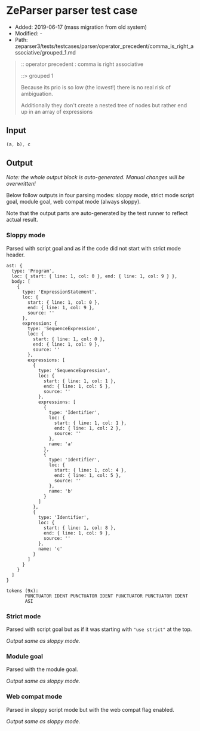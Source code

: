 # ZeParser parser test case

- Added: 2019-06-17 (mass migration from old system)
- Modified: -
- Path: zeparser3/tests/testcases/parser/operator_precedent/comma_is_right_associative/grouped_1.md

> :: operator precedent : comma is right associative
>
> ::> grouped 1
>
> Because its prio is so low (the lowest!) there is no real risk of ambiguation.
>
> Additionally they don't create a nested tree of nodes but rather end up in an array of expressions

## Input

`````js
(a, b), c
`````

## Output

_Note: the whole output block is auto-generated. Manual changes will be overwritten!_

Below follow outputs in four parsing modes: sloppy mode, strict mode script goal, module goal, web compat mode (always sloppy).

Note that the output parts are auto-generated by the test runner to reflect actual result.

### Sloppy mode

Parsed with script goal and as if the code did not start with strict mode header.

`````
ast: {
  type: 'Program',
  loc: { start: { line: 1, col: 0 }, end: { line: 1, col: 9 } },
  body: [
    {
      type: 'ExpressionStatement',
      loc: {
        start: { line: 1, col: 0 },
        end: { line: 1, col: 9 },
        source: ''
      },
      expression: {
        type: 'SequenceExpression',
        loc: {
          start: { line: 1, col: 0 },
          end: { line: 1, col: 9 },
          source: ''
        },
        expressions: [
          {
            type: 'SequenceExpression',
            loc: {
              start: { line: 1, col: 1 },
              end: { line: 1, col: 5 },
              source: ''
            },
            expressions: [
              {
                type: 'Identifier',
                loc: {
                  start: { line: 1, col: 1 },
                  end: { line: 1, col: 2 },
                  source: ''
                },
                name: 'a'
              },
              {
                type: 'Identifier',
                loc: {
                  start: { line: 1, col: 4 },
                  end: { line: 1, col: 5 },
                  source: ''
                },
                name: 'b'
              }
            ]
          },
          {
            type: 'Identifier',
            loc: {
              start: { line: 1, col: 8 },
              end: { line: 1, col: 9 },
              source: ''
            },
            name: 'c'
          }
        ]
      }
    }
  ]
}

tokens (9x):
       PUNCTUATOR IDENT PUNCTUATOR IDENT PUNCTUATOR PUNCTUATOR IDENT
       ASI
`````

### Strict mode

Parsed with script goal but as if it was starting with `"use strict"` at the top.

_Output same as sloppy mode._

### Module goal

Parsed with the module goal.

_Output same as sloppy mode._

### Web compat mode

Parsed in sloppy script mode but with the web compat flag enabled.

_Output same as sloppy mode._

